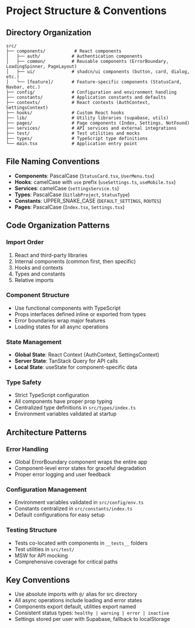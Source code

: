 # Project Structure & Conventions

## Directory Organization

```
src/
├── components/           # React components
│   ├── auth/            # Authentication components
│   ├── common/          # Reusable components (ErrorBoundary, LoadingSpinner, PageLayout)
│   ├── ui/              # shadcn/ui components (button, card, dialog, etc.)
│   └── [feature]/       # Feature-specific components (StatusCard, Navbar, etc.)
├── config/              # Configuration and environment handling
├── constants/           # Application constants and defaults
├── contexts/            # React contexts (AuthContext, SettingsContext)
├── hooks/               # Custom React hooks
├── lib/                 # Utility libraries (supabase, utils)
├── pages/               # Page components (Index, Settings, NotFound)
├── services/            # API services and external integrations
├── test/                # Test utilities and mocks
├── types/               # TypeScript type definitions
└── main.tsx             # Application entry point
```

## File Naming Conventions

- **Components**: PascalCase (`StatusCard.tsx`, `UserMenu.tsx`)
- **Hooks**: camelCase with `use` prefix (`useSettings.ts`, `useMobile.tsx`)
- **Services**: camelCase (`settingsService.ts`)
- **Types**: PascalCase (`GitlabProject`, `StatusType`)
- **Constants**: UPPER_SNAKE_CASE (`DEFAULT_SETTINGS`, `ROUTES`)
- **Pages**: PascalCase (`Index.tsx`, `Settings.tsx`)

## Code Organization Patterns

### Import Order
1. React and third-party libraries
2. Internal components (common first, then specific)
3. Hooks and contexts
4. Types and constants
5. Relative imports

### Component Structure
- Use functional components with TypeScript
- Props interfaces defined inline or exported from types
- Error boundaries wrap major features
- Loading states for all async operations

### State Management
- **Global State**: React Context (AuthContext, SettingsContext)
- **Server State**: TanStack Query for API calls
- **Local State**: useState for component-specific data

### Type Safety
- Strict TypeScript configuration
- All components have proper prop typing
- Centralized type definitions in `src/types/index.ts`
- Environment variables validated at startup

## Architecture Patterns

### Error Handling
- Global ErrorBoundary component wraps the entire app
- Component-level error states for graceful degradation
- Proper error logging and user feedback

### Configuration Management
- Environment variables validated in `src/config/env.ts`
- Constants centralized in `src/constants/index.ts`
- Default configurations for easy setup

### Testing Structure
- Tests co-located with components in `__tests__` folders
- Test utilities in `src/test/`
- MSW for API mocking
- Comprehensive coverage for critical paths

## Key Conventions

- Use absolute imports with `@/` alias for src directory
- All async operations include loading and error states
- Components export default, utilities export named
- Consistent status types: `healthy | warning | error | inactive`
- Settings stored per user with Supabase, fallback to localStorage

